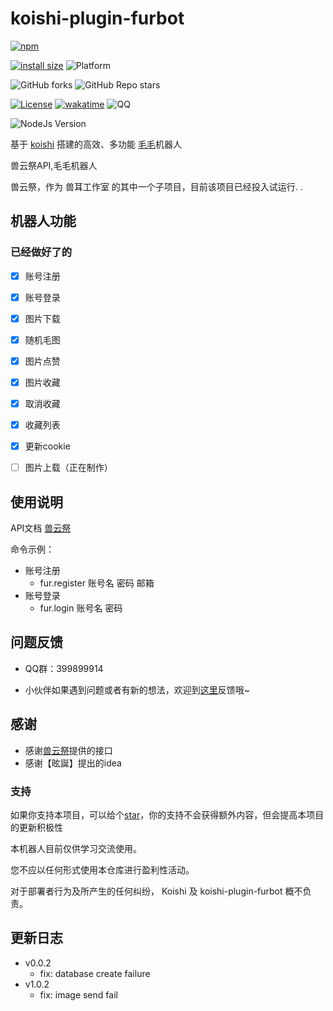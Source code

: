 # koishi-plugin-furbot

[![npm](https://img.shields.io/npm/v/koishi-plugin-furbot?style=flat-square)](https://www.npmjs.com/package/koishi-plugin-furbot)

[![install size](https://packagephobia.com/badge?p=koishi-plugin-furbot)](https://packagephobia.com/result?p=koishi-plugin-furbot)
![Platform](https://img.shields.io/badge/platform-Koishi-blueviolet)

![GitHub forks](https://img.shields.io/github/forks/initialencounter/koishi-plugin-furbot?style=social)
![GitHub Repo stars](https://img.shields.io/github/stars/initialencounter/koishi-plugin-furbot?style=social)

[![License](https://img.shields.io/github/license/initialencounter/koishi-plugin-furbot)](https://github.com/initialencounter/koishi-plugin-furbot/blob/main/LICENSE)
[![wakatime](https://wakatime.com/badge/user/1fad1c74-8ddd-4cac-bfa5-df629d13f085/project/2e8687b6-2874-4e88-8337-20eed806f673.svg)](https://wakatime.com/badge/user/1fad1c74-8ddd-4cac-bfa5-df629d13f085/project/2e8687b6-2874-4e88-8337-20eed806f673)
![QQ](https://img.shields.io/badge/Tencent_QQ-399899914-ff69b4)

![NodeJs Version](https://img.shields.io/badge/NodeJs-16-blue)


基于 [koishi](https://koishi.chat) 搭建的高效、多功能 [毛毛](http://m.zh.furrywiki.cn)机器人


兽云祭API,毛毛机器人


兽云祭，作为 兽耳工作室 的其中一个子项目，目前该项目已经投入试运行. .

## 机器人功能
### 已经做好了的
- [x] 账号注册
- [x] 账号登录
- [x] 图片下载
- [x] 随机毛图
- [x] 图片点赞
- [x] 图片收藏
- [x] 取消收藏
- [x] 收藏列表
- [x] 更新cookie

- [ ] 图片上载（正在制作）


## 使用说明
API文档 [兽云祭](https://console-docs.apipost.cn/preview/6bf01cfebd3e5f96/c4e20a5d1a5db86c?target_id=ba49a931-663a-4341-fc98-37ab95cbc6ee)

命令示例：
- 账号注册
    - fur.register 账号名 密码 邮箱
- 账号登录
    - fur.login 账号名 密码


## 问题反馈
* QQ群：399899914

* 小伙伴如果遇到问题或者有新的想法，欢迎到[这里](https://github.com/initialencounter/mykoishi/issues)反馈哦~

## 感谢

* 感谢[兽云祭](http://m.zh.furrywiki.cn)提供的接口
* 感谢【昡誕】提出的idea

### 支持

如果你支持本项目，可以给个[star](https://github.com/initialencounter/mykoishi)，你的支持不会获得额外内容，但会提高本项目的更新积极性

本机器人目前仅供学习交流使用。

您不应以任何形式使用本仓库进行盈利性活动。

对于部署者行为及所产生的任何纠纷， Koishi 及 koishi-plugin-furbot 概不负责。


## 更新日志

- v0.0.2
    -  fix: database create failure
- v1.0.2
    - fix: image send fail